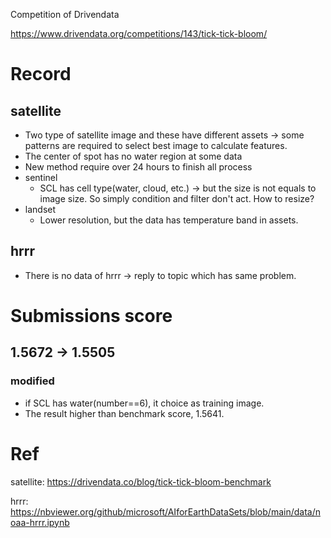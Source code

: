 Competition of Drivendata

https://www.drivendata.org/competitions/143/tick-tick-bloom/

# Record
## satellite
- Two type of satellite image and these have different assets -> some patterns are required to select best image to calculate features.
- The center of spot has no water region at some data
- New method require over 24 hours to finish all process
- sentinel
  - SCL has cell type(water, cloud, etc.) -> but the size is not equals to image size. So simply condition and filter don't act. How to resize?
- landset
  - Lower resolution, but the data has temperature band in assets.
## hrrr
- There is no data of hrrr -> reply to topic which has same problem.
# Submissions score
## 1.5672 -> 1.5505
### modified
- if SCL has water(number==6), it choice as training image.
- The result higher than benchmark score, 1.5641.


# Ref
satellite: https://drivendata.co/blog/tick-tick-bloom-benchmark

hrrr: https://nbviewer.org/github/microsoft/AIforEarthDataSets/blob/main/data/noaa-hrrr.ipynb